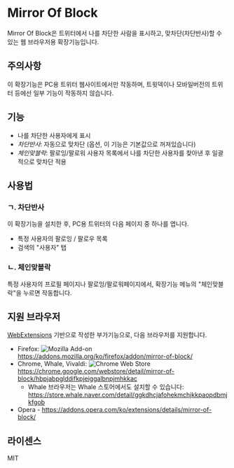 # Mirror Of Block

Mirror Of Block은 트위터에서 나를 차단한 사람을 표시하고, 맞차단(차단반사)할 수 있는 웹 브라우저용 확장기능입니다.

## 주의사항

이 확장기능은 PC용 트위터 웹사이트에서만 작동하며, 트윗덱이나 모바일버전의 트위터 등에선 일부 기능이 작동하지 않습니다.

## 기능

- 나를 차단한 사용자에게 표시
- *차단반사*: 자동으로 맞차단 (옵션, 이 기능은 기본값으로 꺼져있습니다)
- *체인맞블락*: 팔로잉/팔로워 사용자 목록에서 나를 차단한 사용자를 찾아낸 후 일괄적으로 맞차단 적용

## 사용법

### ㄱ. 차단반사

이 확장기능을 설치한 후, PC용 트위터의 다음 페이지 중 하나를 엽니다.

- 특정 사용자의 팔로잉 / 팔로우 목록
- 검색의 "사용자" 탭

### ㄴ. 체인맞블락

특정 사용자의 프로필 페이지나 팔로잉/팔로워페이지에서, 확장기능 메뉴의 "체인맞블락"을 누르면 작동합니다.

## 지원 브라우저

[WebExtensions](https://developer.mozilla.org/ko/Add-ons/WebExtensions) 기반으로 작성한 부가기능으로, 다음 브라우저를 지원합니다.

- Firefox: 
![Mozilla Add-on](https://img.shields.io/amo/users/mirror-of-block.svg?style=plastic)
 https://addons.mozilla.org/ko/firefox/addon/mirror-of-block/
- Chrome, Whale, Vivaldi: 
![Chrome Web Store](https://img.shields.io/chrome-web-store/users/hbpjabpglddifkpjeiggalbnpjmhkkac.svg?style=plastic)
 https://chrome.google.com/webstore/detail/mirror-of-block/hbpjabpglddifkpjeiggalbnpjmhkkac
  - Whale 브라우저는 Whale 스토어에서도 설치할 수 있습니다: https://store.whale.naver.com/detail/ggkdhcjafohekmchjkkpaopdbmjkfgob
- Opera - https://addons.opera.com/ko/extensions/details/mirror-of-block/

## 라이센스

MIT

